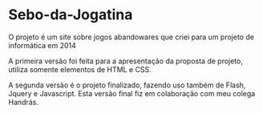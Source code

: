 # Sebo-da-Jogatina
O projeto é um site sobre jogos abandowares que criei para um projeto de informática em 2014

A primeira versão foi feita para a apresentação da proposta de projeto, utiliza somente elementos de HTML e CSS.

A segunda versão é o projeto finalizado, fazendo uso também de Flash, Jquery e Javascript. Esta versão final fiz em colaboração com meu colega Handrás.
